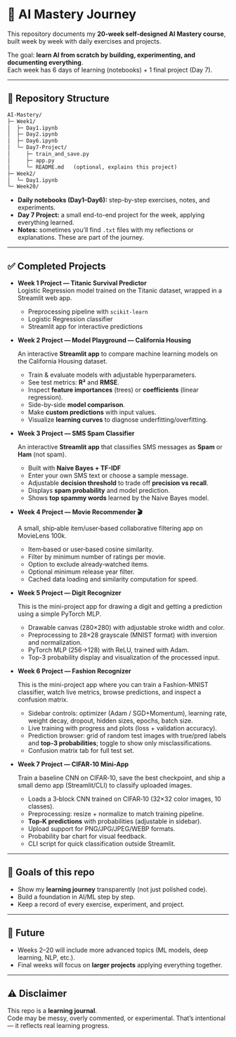 # 🧠 AI Mastery Journey

This repository documents my **20-week self-designed AI Mastery course**, built week by week with daily exercises and projects.  

The goal: **learn AI from scratch by building, experimenting, and documenting everything**.  
Each week has 6 days of learning (notebooks) + 1 final project (Day 7).  

---

## 📂 Repository Structure

```txt
AI-Mastery/
├─ Week1/
│  ├─ Day1.ipynb
│  ├─ Day2.ipynb
│  ├─ Day6.ipynb
│  └─ Day7-Project/
│     ├─ train_and_save.py
│     ├─ app.py
│     └─ README.md   (optional, explains this project)
├─ Week2/
│  └─ Day1.ipynb
└─ Week20/
```


- **Daily notebooks (Day1–Day6):** step-by-step exercises, notes, and experiments.  
- **Day 7 Project:** a small end-to-end project for the week, applying everything learned.  
- **Notes:** sometimes you’ll find `.txt` files with my reflections or explanations. These are part of the journey.  

---

## ✅ Completed Projects

- **Week 1 Project — Titanic Survival Predictor**  
  Logistic Regression model trained on the Titanic dataset, wrapped in a Streamlit web app.  
  - Preprocessing pipeline with `scikit-learn`  
  - Logistic Regression classifier  
  - Streamlit app for interactive predictions 

- **Week 2 Project — Model Playground — California Housing** 
  
  An interactive **Streamlit app** to compare machine learning models on the California Housing dataset.  
  - Train & evaluate models with adjustable hyperparameters.
  - See test metrics: **R²** and **RMSE**.
  - Inspect **feature importances** (trees) or **coefficients** (linear regression).
  - Side-by-side **model comparison**.
  - Make **custom predictions** with input values.
  - Visualize **learning curves** to diagnose underfitting/overfitting.

- **Week 3 Project — SMS Spam Classifier** 
  
  An interactive **Streamlit app** that classifies SMS messages as **Spam** or **Ham** (not spam).  
  - Built with **Naive Bayes + TF-IDF**
  - Enter your own SMS text or choose a sample message.
  - Adjustable **decision threshold** to trade off **precision vs recall**.
  - Displays **spam probability** and model prediction.
  - Shows **top spammy words** learned by the Naive Bayes model.

- **Week 4 Project — Movie Recommender 🎬** 
  
  A small, ship‑able item/user‑based collaborative filtering app on MovieLens 100k.
  - Item‑based or user‑based cosine similarity.
  - Filter by minimum number of ratings per movie.
  - Option to exclude already‑watched items.
  - Optional minimum release year filter.
  - Cached data loading and similarity computation for speed.


- **Week 5 Project — Digit Recognizer** 
  
  This is the mini-project app for drawing a digit and getting a prediction using a simple PyTorch MLP.
  - Drawable canvas (280×280) with adjustable stroke width and color.
  - Preprocessing to 28×28 grayscale (MNIST format) with inversion and normalization.
  - PyTorch MLP (256→128) with ReLU, trained with Adam.
  - Top-3 probability display and visualization of the processed input.

- **Week 6 Project — Fashion Recognizer** 
  
  This is the mini-project app where you can train a Fashion-MNIST classifier, watch live metrics,
  browse predictions, and inspect a confusion matrix.
  - Sidebar controls: optimizer (Adam / SGD+Momentum), learning rate, weight decay, dropout, hidden sizes, epochs, batch size.
  - Live training with progress and plots (loss + validation accuracy).
  - Prediction browser: grid of random test images with true/pred labels and **top-3 probabilities**; toggle to show only misclassifications.
  - Confusion matrix tab for full test set.

- **Week 7 Project — CIFAR‑10 Mini‑App** 
  
  Train a baseline CNN on CIFAR‑10, save the best checkpoint, and ship a small demo app (Streamlit/CLI) to classify uploaded images.
  - Loads a 3‑block CNN trained on CIFAR‑10 (32×32 color images, 10 classes).
  - Preprocessing: resize + normalize to match training pipeline.
  - **Top‑K predictions** with probabilities (adjustable in sidebar).
  - Upload support for PNG/JPG/JPEG/WEBP formats.
  - Probability bar chart for visual feedback.
  - CLI script for quick classification outside Streamlit.


---

## 🎯 Goals of this repo
- Show my **learning journey** transparently (not just polished code).  
- Build a foundation in AI/ML step by step.  
- Keep a record of every exercise, experiment, and project.  

---

## 🚀 Future
- Weeks 2–20 will include more advanced topics (ML models, deep learning, NLP, etc.).  
- Final weeks will focus on **larger projects** applying everything together.  

---

## ⚠️ Disclaimer
This repo is a **learning journal**.  
Code may be messy, overly commented, or experimental. That’s intentional — it reflects real learning progress.  
